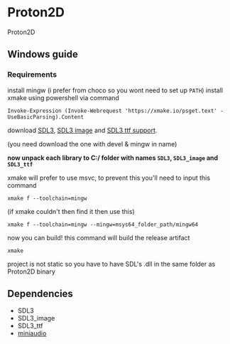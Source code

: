 # Proton2D
Proton2D

## Windows guide
### Requirements
install mingw (i prefer from choco so you wont need to set up `PATH`)
install xmake using powershell via command
```pwsh
Invoke-Expression (Invoke-Webrequest 'https://xmake.io/psget.text' -UseBasicParsing).Content
```

download [SDL3](https://github.com/libsdl-org/SDL/releases/latest), [SDL3 image](https://github.com/libsdl-org/SDL_image/releases/latest) and [SDL3 ttf support](https://github.com/libsdl-org/SDL_ttf/releases/latest).

(you need download the one with devel & mingw in name)

**now unpack each library to C:/ folder with names `SDL3`, `SDL3_image` and `SDL3_ttf`**

xmake will prefer to use msvc, to prevent this you'll need to input this command
```pwsh
xmake f --toolchain=mingw
```
(if xmake couldn't then find it then use this)
```pwsh
xmake f --toolchain=mingw --mingw=msys64_folder_path/mingw64
```
now you can build! this command will build the release artifact
```pwsh
xmake
```

project is not static so you have to have SDL's .dll in the same folder as Proton2D binary

## Dependencies
- SDL3
- SDL3_image
- SDL3_ttf
- [miniaudio](https://github.com/mackron/miniaudio)
